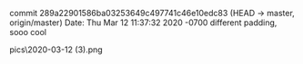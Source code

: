 commit 289a22901586ba03253649c497741c46e10edc83 (HEAD -> master, origin/master)
Date: Thu Mar 12 11:37:32 2020 -0700
different padding, sooo cool

pics\2020-03-12 (3).png
